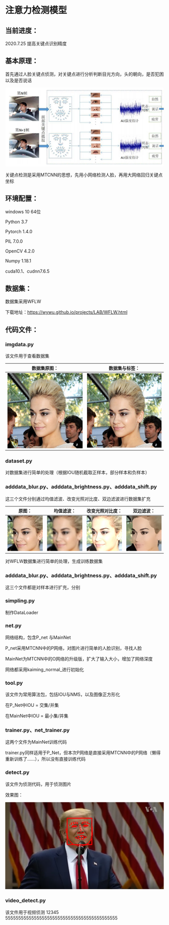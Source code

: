 # 注意力检测模型

## 当前进度：

2020.7.25 提高关键点识别精度

## 基本原理：

首先通过人脸关键点侦测，对关键点进行分析判断目光方向，头的朝向，是否犯困以及是否说话

![21](./img/21.jpg)

关键点检测是采用MTCNN的思想，先用小网络检测人脸，再用大网络回归关键点坐标

## 环境配置：

windows 10 64位

Python 3.7

Pytorch 1.4.0

PIL 7.0.0

OpenCV 4.2.0

Numpy 1.18.1

cuda10.1、cudnn7.6.5

## 数据集：

数据集采用WFLW

下载地址：https://wywu.github.io/projects/LAB/WFLW.html

## 代码文件：

### imgdata.py

该文件用于查看数据集

| 数据集原图：                                                 | 数据集与标签：                                               |
| ------------------------------------------------------------ | ------------------------------------------------------------ |
| <img src="./img/377.jpg" alt="51_Dresses_wearingdress_51_377" style="zoom:50%;" /> | <img src="./img/378.jpg" alt="`75TUXZ4[3ZKG_Z%O]JS6{M" style="zoom:50%;" /> |

### dataset.py

对数据集进行简单的处理（根据IOU随机截取正样本，部分样本和负样本）

### adddata_blur.py、adddata_brightness.py、adddata_shift.py

这三个文件分别通过均值滤波、改变光照对比度、双边滤波进行数据集扩充

| 原图：                                                       | 均值滤波：                                                   | 改变光照对比度：                                             | 双边滤波：                                                   |
| ------------------------------------------------------------ | ------------------------------------------------------------ | ------------------------------------------------------------ | ------------------------------------------------------------ |
| ![](./img/0.jpg) | ![](./img/30.jpg) | ![2](./img/10.jpg) | ![0](./img/20.jpg) |

对WFLW数据集进行简单的处理，生成训练数据集

### adddata_blur.py、adddata_brightness.py、adddata_shift.py

这三个文件都是对样本进行扩充，分别

### simpling.py

制作DataLoader

### net.py

网络结构，包含P_net 与MainNet

P_net采用MTCNN中的P网络，对图片进行简单的人脸识别，寻找人脸

MainNet为MTCNN中的O网络的升级版，扩大了输入大小，增加了网络深度

网络都采用kaiming_normal_进行初始化

### tool.py

该文件为常用算法包，包括IOU与NMS，以及图像正方形化

在P_Net中IOU = 交集/并集

在MainNet中IOU = 最小集/并集

### trainer.py、net_trainer.py

这两个文件为MainNet训练代码

trainer.py同样适用于P_Net，但本次P网络是直接采用MTCNN中的P网络（懒得重新训练了……），所以没有直接训练代码

### detect.py

该文件为侦测代码，用于侦测图片

效果图：

![19](./img/19.jpg)

### video_detect.py

该文件用于视频侦测
12345
5555555555555555555555555555555555555555555


